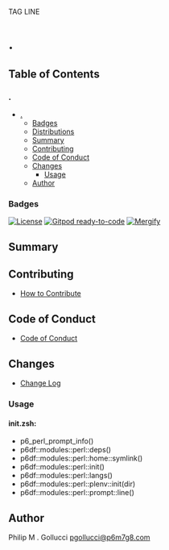 TAG LINE
# .

## Table of Contents


### .
- [.](#.)
  - [Badges](#badges)
  - [Distributions](#distributions)
  - [Summary](#summary)
  - [Contributing](#contributing)
  - [Code of Conduct](#code-of-conduct)
  - [Changes](#changes)
    - [Usage](#usage)
  - [Author](#author)

### Badges

[![License](https://img.shields.io/badge/License-Apache%202.0-yellowgreen.svg)](https://opensource.org/licenses/Apache-2.0)
[![Gitpod ready-to-code](https://img.shields.io/badge/Gitpod-ready--to--code-blue?logo=gitpod)](https://gitpod.io/#https://github.com/p6m7g8/.)
[![Mergify](https://img.shields.io/endpoint.svg?url=https://gh.mergify.io/badges/p6m7g8/./&style=flat)](https://mergify.io)

## Summary

## Contributing

- [How to Contribute](CONTRIBUTING.md)

## Code of Conduct

- [Code of Conduct](CODE_OF_CONDUCT.md)

## Changes

- [Change Log](CHANGELOG.md)

### Usage

#### init.zsh:

- p6_perl_prompt_info()
- p6df::modules::perl::deps()
- p6df::modules::perl::home::symlink()
- p6df::modules::perl::init()
- p6df::modules::perl::langs()
- p6df::modules::perl::plenv::init(dir)
- p6df::modules::perl::prompt::line()


## Author

Philip M . Gollucci <pgollucci@p6m7g8.com>
